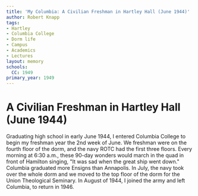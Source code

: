 ```yaml
---
title: 'My Columbia: A Civilian Freshman in Hartley Hall (June 1944)'
author: Robert Knapp
tags:
- Hartley
- Columbia College
- Dorm life
- Campus
- Academics
- Lectures
layout: memory
schools:
  CC: 1949
primary_year: 1949
---
```

# A Civilian Freshman in Hartley Hall (June 1944)

Graduating high school in early June 1944, I entered Columbia College to begin my freshman year the 2nd week of June. We freshman were on the fourth floor of the dorm, and the navy ROTC had the first three floors. Every morning at 6:30 a.m., these 90-day wonders would march in the quad in front of Hamilton singing, "It was sad when the great ship went down." Columbia graduated more Ensigns than Annapolis. In July, the navy took over the whole dorm and we moved to the top floor of the dorm for the Union Theological Seminary. In August of 1944, I joined the army and left Columbia, to return in 1946.
